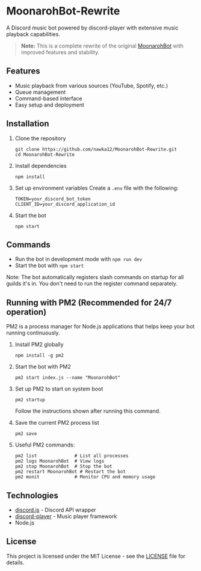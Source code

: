 # MoonarohBot-Rewrite

A Discord music bot powered by discord-player with extensive music playback capabilities.

> **Note:** This is a complete rewrite of the original [MoonarohBot](https://github.com/nawka12/MoonarohBot) with improved features and stability.

## Features

- Music playback from various sources (YouTube, Spotify, etc.)
- Queue management
- Command-based interface
- Easy setup and deployment

## Installation

1. Clone the repository
   ```
   git clone https://github.com/nawka12/MoonarohBot-Rewrite.git
   cd MoonarohBot-Rewrite
   ```

2. Install dependencies
   ```
   npm install
   ```

3. Set up environment variables
   Create a `.env` file with the following:
   ```
   TOKEN=your_discord_bot_token
   CLIENT_ID=your_discord_application_id
   ```

4. Start the bot
   ```
   npm start
   ```

## Commands

- Run the bot in development mode with `npm run dev`
- Start the bot with `npm start`

Note: The bot automatically registers slash commands on startup for all guilds it's in. You don't need to run the register command separately.

## Running with PM2 (Recommended for 24/7 operation)

PM2 is a process manager for Node.js applications that helps keep your bot running continuously.

1. Install PM2 globally
   ```
   npm install -g pm2
   ```

2. Start the bot with PM2
   ```
   pm2 start index.js --name "MoonarohBot"
   ```

3. Set up PM2 to start on system boot
   ```
   pm2 startup
   ```
   Follow the instructions shown after running this command.

4. Save the current PM2 process list
   ```
   pm2 save
   ```

5. Useful PM2 commands:
   ```
   pm2 list              # List all processes
   pm2 logs MoonarohBot  # View logs
   pm2 stop MoonarohBot  # Stop the bot
   pm2 restart MoonarohBot # Restart the bot
   pm2 monit             # Monitor CPU and memory usage
   ```

## Technologies

- [discord.js](https://discord.js.org/) - Discord API wrapper
- [discord-player](https://discord-player.js.org/) - Music player framework
- Node.js

## License

This project is licensed under the MIT License - see the [LICENSE](LICENSE) file for details. 